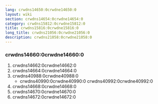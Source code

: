 ```yaml
---
lang: crwdns14650:0crwdne14650:0
layout: wiki
section: crwdns14654:0crwdne14654:0
category: crwdns15812:0crwdne15812:0
title: crwdns15816:0crwdne15816:0
long_title: crwdns21056:0crwdne21056:0
description: crwdns21058:0crwdne21058:0
---
```


### crwdns14660:0crwdne14660:0
1. crwdns14662:0crwdne14662:0
1. crwdns14664:0crwdne14664:0
1. crwdns40988:0crwdne40988:0
    - crwdns40990:0crwdne40990:0 crwdns40992:0crwdne40992:0
1. crwdns14668:0crwdne14668:0
1. crwdns14670:0crwdne14670:0
1. crwdns14672:0crwdne14672:0

